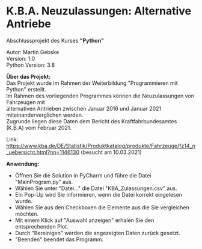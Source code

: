 <h1>K.B.A. Neuzulassungen: Alternative Antriebe</h1>

Abschlussprojekt des Kurses <b>"Python"</b>

Autor: Martin Gebske<br>
Version: 1.0<br>
Python Version: 3.8<br>

<b>Über das Projekt:</b><br>
Das Projekt wurde im Rahmen der Weiterbildung "Programmieren mit Python" erstellt.<br>
Im Rahmen des vorliegenden Programmes können die Neuzulassungen von Fahrzeugen mit<br>
alternativen Antrieben zwischen Januar 2016 und Januar 2021 miteinanderverglichen werden.<br>
Zugrunde liegen diese Daten dem Bericht des Kraftfahrbundesamtes (K.B.A) vom Februar 2021.<br>

Link: https://www.kba.de/DE/Statistik/Produktkatalog/produkte/Fahrzeuge/fz14_n_uebersicht.html?nn=1146130
(besucht am 10.03.2021)

<b>Anwendung:</b><br>
- Öffnen Sie die Solution in PyCharm und führe die Datei "MainProgram.py" aus.<br>
- Wählen Sie unter "Datei..." die Datei "KBA_Zulassungen.csv" aus.<br>
- Ein Pop-Up wird Sie informieren, wenn die Datei korrekt eingelesen wurde.<br>
- Wählen Sie aus den Checkboxen die Elemente aus die Sie vergleichen möchten.<br>
- Mit einem Klick auf "Auswahl anzeigen" erhalen Sie den entsprechenden Plot.<br>
- Durch "Bereinigen" werden die angezeigten Daten zurück gesetzt.<br>
- "Beenden" beendet das Programm.<brs>







